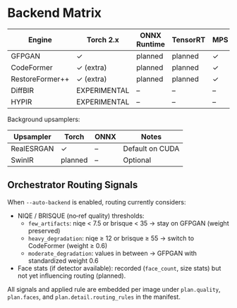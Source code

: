# Backend Matrix

| Engine          | Torch 2.x | ONNX Runtime | TensorRT | MPS | Notes |
|-----------------|-----------|--------------|----------|-----|-------|
| GFPGAN          | ✓         | planned      | planned  | ✓   | Baseline |
| CodeFormer      | ✓ (extra) | planned      | planned  | ✓   | Optional |
| RestoreFormer++ | ✓ (extra) | planned      | planned  | ✓   | Optional |
| DiffBIR         | EXPERIMENTAL | –        | –        | –   | Heavy |
| HYPIR           | EXPERIMENTAL | –        | –        | –   | Heavy |

Background upsamplers:

| Upsampler | Torch | ONNX | Notes |
|-----------|-------|------|-------|
| RealESRGAN| ✓     | –    | Default on CUDA |
| SwinIR    | planned | –  | Optional |


## Orchestrator Routing Signals

When `--auto-backend` is enabled, routing currently considers:

- NIQE / BRISQUE (no‑ref quality) thresholds:
  - `few_artifacts`: niqe < 7.5 or brisque < 35 → stay on GFPGAN (weight preserved)
  - `heavy_degradation`: niqe ≥ 12 or brisque ≥ 55 → switch to CodeFormer (weight ≥ 0.6)
  - `moderate_degradation`: values in between → GFPGAN with standardized weight 0.6
- Face stats (if detector available): recorded (`face_count`, size stats) but not yet influencing routing (planned).

All signals and applied rule are embedded per image under `plan.quality`, `plan.faces`, and `plan.detail.routing_rules` in the manifest.

